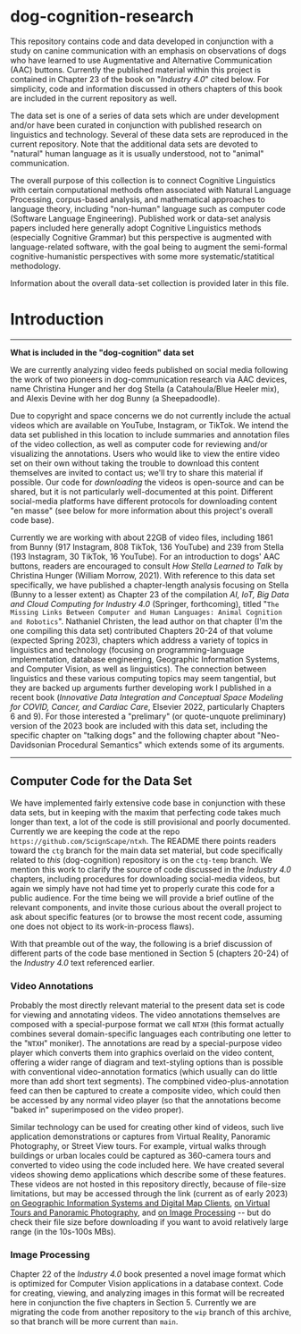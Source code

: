 # dog-cognition-research

This repository contains code and data developed in conjunction with a study on canine communication with an emphasis on observations of dogs who have learned to use Augmentative and Alternative Communication (AAC) buttons.  Currently the published material within this project is contained in Chapter 23 of the book on "_Industry 4.0_" cited below.  For simplicity, code and information discussed in others chapters of this book are included in the current repository as well.

The data set is one of a series of data sets which are under development and/or have been curated in conjunction with published research on linguistics and technology.  Several of these data sets are reproduced in the current repository.  Note that the additional data sets are devoted to "natural" human language as it is usually understood, not to "animal" communication.

The overall purpose of this collection is to connect Cognitive Linguistics with certain computational methods often associated with Natural Language Processing, corpus-based analysis, and mathematical approaches to language theory, including "non-human" language such as computer code (Software Language Engineering).  Published work or data-set analysis papers included here generally adopt Cognitive Linguistics methods (especially Cognitive Grammar) but this perspective is augmented with language-related software, with the goal being to augment the semi-formal cognitive-humanistic perspectives with some more systematic/statitical methodology.

Information about the overall data-set collection is provided later in this file.

# Introduction

---
**What is included in the "dog-cognition" data set**

We are currently analyzing video feeds published on social media following the work of two pioneers in dog-communication research via AAC devices, name Christina Hunger and her dog Stella (a Catahoula/Blue Heeler mix), and Alexis Devine with her dog Bunny (a Sheepadoodle).  

Due to copyright and space concerns we do not currently include the actual videos which are available on YouTube, Instagram, or TikTok.  We intend the data set published in this location to include summaries and annotation files of the video collection, as well as computer code for reviewing and/or visualizing the annotations.  Users who would like to view the entire video set on their own without taking the trouble to download this content themselves are invited to contact us; we'll try to share this material if possible.  Our code for _downloading_ the videos is open-source and can be shared, but it is not particularly well-documented at this point.  Different social-media platforms have different protocols for downloading content "en masse" (see below for more information about this project's overall code base).

Currently we are working with about 22GB of video files, including 1861 from Bunny (917 Instagram, 808 TikTok, 136 YouTube) and 239 from Stella (193 Instagram, 30 TikTok, 16 YouTube).  For an introduction to dogs' AAC buttons, readers are encouraged to consult _How Stella Learned to Talk_ by Christina Hunger (William Morrow, 2021).  With reference to this data set specifically, we have published a chapter-length analysis focusing on Stella (Bunny to a lesser extent) as Chapter 23 of the compilation _AI, IoT, Big Data and Cloud Computing for Industry 4.0_ (Springer, forthcoming), titled "`The Missing Links Between Computer and Human Languages: Animal Cognition
and Robotics`".  Nathaniel Christen, the lead author on that chapter (I'm the one compiling this data set) contributed Chapters 20-24 of that volume (expected Spring 2023), chapters which address a variety of topics in linguistics and technology (focusing on programming-language implementation,  database engineering, Geographic Information Systems, and Computer Vision, as well as linguistics).  The connection between linguistics and these various computing topics may seem tangential, but they are backed up arguments further developing work I published in a recent book (_Innovative Data Integration and Conceptual Space Modeling for COVID, Cancer, and Cardiac Care_, Elsevier 2022, particularly Chapters 6 and 9).  For those interested a "prelimary" (or quote-unquote preliminary) version of the 2023 book are included with this data set, including the specific chapter on "talking dogs" and the following chapter about "Neo-Davidsonian Procedural Semantics" which extends some of its arguments.

---

## Computer Code for the Data Set ##
We have implemented fairly extensive code base in conjunction with these data sets, but in keeping with the maxim that perfecting code takes much longer than text, a lot of the code is still provisional and poorly documented.  Currently we are keeping the code at the repo `https://github.com/ScignScape/ntxh`.  The README there points readers toward the `ctg` branch for the main data set material, but code specifically related to *this* (dog-cognition) repository is on the `ctg-temp` branch.  We mention this work to clarify the source of code discussed in the _Industry 4.0_ chapters, including procedures for downloading social-media videos, but again we simply have not had time yet to properly curate this code for a public audience.  For the time being we will provide a brief outline of the relevant components, and invite those curious about the overall project to ask about specific features (or to browse the most recent code, assuming one does not object to its work-in-process flaws).

With that preamble out of the way, the following is a brief discussion of different parts of the code base mentioned in Section 5 (chapters 20-24) of the _Industry 4.0_ text referenced earlier.

### Video Annotations ###

Probably the most directly relevant material to the present data set is code for viewing and annotating videos.  The video annotations themselves are composed with a special-purpose format we call `NTXH` (this format actually combines several domain-specific languages each contributing one letter to the "`NTXH`" moniker).  The annotations are read by a special-purpose video player which converts them into graphics overlaid on the video content, offering a wider range of diagram and text-styling options than is possible with conventional video-annotation formatics (which usually can do little more than add short text segments).  The compbined video-plus-annotation feed can then be captured to create a composite video, which could then be accessed by any normal video player (so that the annotations become "baked in" superimposed on the video proper).

Similar technology can be used for creating other kind of videos, such live application demonstrations or captures from Virtual Reality, Panoramic Photography, or Street View tours.  For example, virtual walks through buildings or urban locales could be captured as 360-camera tours and converted to video using the code included here.  We have created several videos showing demo applications which describe some of these features.  These videos are not hosted in this repository directly, because of file-size limitations, but may be accessed through the link (current as of early 2023) [on Geographic Information Systems and Digital Map Clients](http://lingtechsys.com/videos/dhax-composite.mkv), [on Virtual Tours and Panoramic Photography](http://lingtechsys.com/videos/qmt-composite.mkv), and [on Image Processing](http://lingtechsys.com/videos/xcsd-composite.mkv) -- but do check their file size before downloading if you want to avoid relatively large range (in the 10s-100s MBs).  

### Image Processing ###

Chapter 22 of the _Industry 4.0_ book presented a novel image format which is optimized for Computer Vision applications in a database context.  Code for creating, viewing, and analyzing images in this format will be recreated here in conjunction the five chapters in Section 5.  Currently we are migrating the code from another repository to the `wip` branch of this archive, so that branch will be more current than `main`. 




